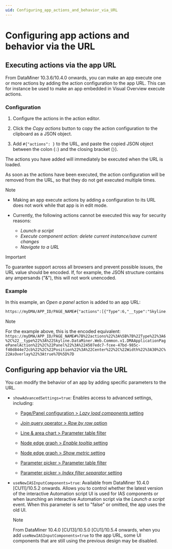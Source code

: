 ```yaml
---
uid: Configuring_app_actions_and_behavior_via_URL
---
```


# Configuring app actions and behavior via the URL

## Executing actions via the app URL

From DataMiner 10.3.6/10.4.0 onwards<!-- RN 35979 -->, you can make an app execute one or more actions by adding the action configuration to the app URL. This can for instance be used to make an app embedded in Visual Overview execute actions.

### Configuration

1. Configure the actions in the action editor.

1. Click the *Copy actions* button to copy the action configuration to the clipboard as a JSON object.

1. Add `#{"actions": }` to the URL, and paste the copied JSON object between the colon (`:`) and the closing bracket (`}`).

The actions you have added will immediately be executed when the URL is loaded.

As soon as the actions have been executed, the action configuration will be removed from the URL, so that they do not get executed multiple times.

> [!NOTE]
>
> - Making an app execute actions by adding a configuration to its URL does not work while that app is in edit mode.
> - Currently, the following actions cannot be executed this way for security reasons:
>
>   - *Launch a script*
>   - *Execute component action: delete current instance/save current changes*
>   - *Navigate to a URL*

> [!IMPORTANT]
> To guarantee support across all browsers and prevent possible issues, the URL value should be encoded. If, for example, the JSON structure contains any ampersands ("&"), this will not work unencoded.

### Example

In this example, an *Open a panel* action is added to an app URL:

```txt
https://myDMA/APP_ID/PAGE_NAME#{"actions":[{"Type":6,"__type":"Skyline.DataMiner.Web.Common.v1.DMAApplicationPagePanelAction","Panel":"4507edc7-fcee-47bd-985c-f40d844e72cb","Position":"Center","Width":30,"AsOverlay":true}]}
```

> [!NOTE]
> For the example above, this is the encoded equivalent: `https://myDMA/APP_ID/PAGE_NAME#%7B%22actions%22%3A%5B%7B%22Type%22%3A6%2C%22__type%22%3A%22Skyline.DataMiner.Web.Common.v1.DMAApplicationPagePanelAction%22%2C%22Panel%22%3A%224507edc7-fcee-47bd-985c-f40d844e72cb%22%2C%22Position%22%3A%22Center%22%2C%22Width%22%3A30%2C%22AsOverlay%22%3Atrue%7D%5D%7D`

## Configuring app behavior via the URL

You can modify the behavior of an app by adding specific parameters to the URL.

- `showAdvancedSettings=true`: Enables access to advanced settings, including:

  - [Page/Panel configuration > *Lazy load components* setting](xref:Changing_low-code_app_settings)

  - [*Join* query operator > *Row by row* option](xref:GQI_Join)

  - [Line & area chart > Parameter table filter](xref:LineAndAreaChart#configuring-the-component)

  - [Node edge graph > *Enable tooltip* setting](xref:DashboardNodeEdgeGraph#basic-component-configuration)

  - [Node edge graph > *Show metric* setting](xref:DashboardNodeEdgeGraph#basic-component-configuration)

  - [Parameter picker > Parameter table filter](xref:DashboardParameterPicker#configuring-the-component)

  - [Parameter picker > *Index filter separator* setting](xref:DashboardParameterPicker#configuring-the-component)

- `useNewIASInputComponents=true`: Available from DataMiner 10.4.0 [CU11]/10.5.2 onwards<!--RN 41495-->. Allows you to control whether the latest version of the interactive Automation script UI is used for IAS components or when launching an interactive Automation script via the *Launch a script* event. When this parameter is set to "false" or omitted, the app uses the old UI. <!--Expanded by the following RNs: 41188 , 41529, 42032, 42009, 42007, 41891, 41838-->

  > [!NOTE]
  > From DataMiner 10.4.0 [CU13]/10.5.0 [CU1]/10.5.4 onwards<!--RN 42009-->, when you add `useNewIASInputComponents=true` to the app URL, some UI components that are still using the previous design may be disabled.

